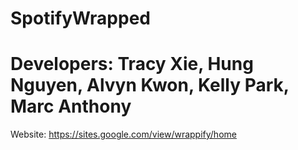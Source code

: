 # SpotifyWrapped

# Developers: Tracy Xie, Hung Nguyen, Alvyn Kwon, Kelly Park, Marc Anthony

Website: https://sites.google.com/view/wrappify/home
